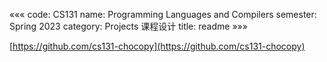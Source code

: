 «««
code: CS131
name: Programming Languages and Compilers
semester: Spring 2023
category: Projects 课程设计
title: readme
»»»

[https://github.com/cs131-chocopy](https://github.com/cs131-chocopy)
